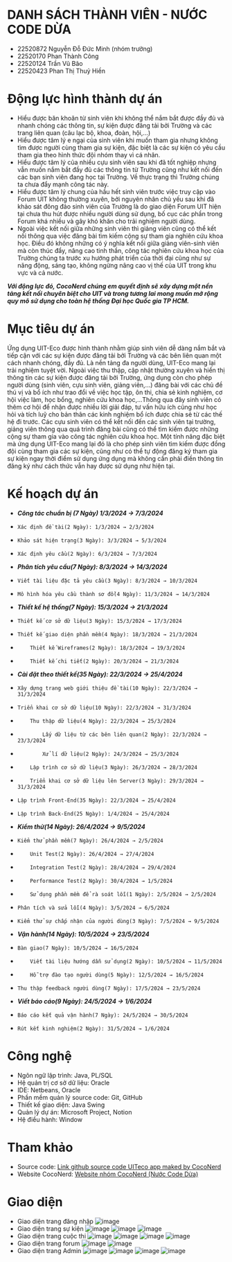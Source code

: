 # DANH SÁCH THÀNH VIÊN - NƯỚC CODE DỪA  
- 22520872  Nguyễn Đỗ Đức Minh (nhóm trưởng)  
- 22520170 	Phan Thành Công  
- 22520124	Trần Vũ Bão  
- 22520423	Phan Thị Thuỷ Hiền
# Động lực hình thành dự án  
- Hiểu được băn khoăn từ sinh viên khi không thể nắm bắt được đầy đủ và nhanh chóng các thông tin, sự kiện được đăng tải bởi Trường và các trang liên quan (câu lạc bộ, khoa, đoàn, hội,...)
- Hiểu được tâm lý e ngại của sinh viên khi muốn tham gia nhưng không tìm được người cùng tham gia sự kiện, đặc biệt là các sự kiện có yêu cầu tham gia theo hình thức đội nhóm thay vì cá nhân.
- Hiểu được tâm lý của nhiều cựu sinh viên sau khi đã tốt nghiệp nhưng vẫn muốn nắm bắt đầy đủ các thông tin từ Trường cũng như kết nối đến các bạn sinh viên đang học tại Trường. Về thực trạng thì Trường chúng ta chưa đẩy mạnh công tác này.
- Hiểu được tâm lý chung của hầu hết sinh viên trước việc truy cập vào Forum UIT không thường xuyên, bởi nguyên nhân chủ yếu sau khi đã khảo sát đông đảo sinh viên của Trường là do giao diện Forum UIT hiện tại chưa thu hút được nhiều người dùng sử dụng, bố cục các phần trong Forum khá nhiều và gây khó khăn cho trải nghiệm người dùng.
- Ngoài việc kết nối giữa những sinh viên thì giảng viên cũng có thể kết nối thông qua việc đăng bài tìm kiếm cộng sự tham gia nghiên cứu khoa học. Điều đó không những có ý nghĩa kết nối giữa giảng viên-sinh viên mà còn thúc đẩy, nâng cao tinh thần, công tác nghiên cứu khoa học của Trường chúng ta trước xu hướng phát triển của thời đại cũng như sự năng động, sáng tạo, không ngừng nâng cao vị thế của UIT trong khu vực và cả nước.
  
***Với động lực đó, CocoNerd chúng em quyết định sẽ xây dựng một nền tảng kết nối chuyên biệt cho UIT và trong tương lai mong muốn mở rộng quy mô sử dụng cho toàn hệ thống Đại học Quốc gia TP HCM.***  
# Mục tiêu dự án  
Ứng dụng UIT-Eco được hình thành nhằm giúp sinh viên dễ dàng nắm bắt và tiếp cận với các sự kiện được đăng tải bởi Trường và các bên liên quan một cách nhanh chóng, đầy đủ. Là nền tảng đa người dùng, UIT-Eco mang lại trải nghiệm tuyệt vời. Ngoài việc thu thập, cập nhật thường xuyên và hiển thị thông tin các sự kiện được đăng tải bởi Trường, ứng dụng còn cho phép người dùng (sinh viên, cựu sinh viên, giảng viên,...) đăng bài với các chủ đề thú vị và bổ ích như trao đổi về việc học tập, ôn thi, chia sẻ kinh nghiệm, cơ hội việc làm, học bổng, nghiên cứu khoa học,...Thông qua đây sinh viên có thêm cơ hội để nhận được nhiều lời giải đáp, tư vấn hữu ích cũng như học hỏi và tích luỹ cho bản thân các kinh nghiệm bổ ích được chia sẻ từ các thế hệ đi trước. Các cựu sinh viên có thể kết nối đến các sinh viên tại trường, giảng viên thông qua quá trình đăng bài cũng có thể tìm kiếm được những cộng sự tham gia vào công tác nghiên cứu khoa học. Một tính năng đặc biệt mà ứng dụng UIT-Eco mang lại đó là cho phép sinh viên tìm kiếm được đồng đội cùng tham gia các sự kiện, cũng như có thể tự động đăng ký tham gia sự kiện ngay thời điểm sử dụng ứng dụng mà không cần phải điền thông tin đăng ký như cách thức vẫn hay được sử dụng như hiện tại.  
# Kế hoạch dự án  
-  ***Công tác chuẩn bị (7 Ngày) 1/3/2024 → 7/3/2024***  
-     Xác định đề tài(2 Ngày): 1/3/2024 → 2/3/2024
-     Khảo sát hiện trạng(3 Ngày): 3/3/2024 → 5/3/2024
-     Xác định yêu cầu(2 Ngày): 6/3/2024 → 7/3/2024
- ***Phân tích yêu cầu(7 Ngày): 8/3/2024 → 14/3/2024***  
-     Viết tài liệu đặc tả yêu cầu(3 Ngày): 8/3/2024 → 10/3/2024  
-     Mô hình hóa yêu cầu thành sơ đồ(4 Ngày): 11/3/2024 → 14/3/2024  
- ***Thiết kế hệ thống(7 Ngày): 15/3/2024 → 21/3/2024***  
-     Thiết kế cơ sở dữ liệu(3 Ngày): 15/3/2024 → 17/3/2024  
-     Thiết kế giao diện phần mềm(4 Ngày): 18/3/2024 → 21/3/2024  
-         Thiết kế Wireframes(2 Ngày): 18/3/2024 → 19/3/2024  
-         Thiết kế chi tiết(2 Ngày): 20/3/2024 → 21/3/2024  
- ***Cài đặt theo thiết kế(35 Ngày): 22/3/2024 → 25/4/2024***  
-     Xây dựng trang web giới thiệu đề tài(10 Ngày): 22/3/2024 → 31/3/2024  
-     Triển khai cơ sở dữ liệu(10 Ngày): 22/3/2024 → 31/3/2024  
-         Thu thập dữ liệu(4 Ngày): 22/3/2024 → 25/3/2024  
-             Lấy dữ liệu từ các bên liên quan(2 Ngày): 22/3/2024 → 23/3/2024  
-             Xử lí dữ liệu(2 Ngày): 24/3/2024 → 25/3/2024  
-         Lập trình cơ sở dữ liệu(3 Ngày): 26/3/2024 → 28/3/2024  
-         Triển khai cơ sở dữ liệu lên Server(3 Ngày): 29/3/2024 → 31/3/2024  
-     Lập trình Front-End(35 Ngày): 22/3/2024 → 25/4/2024  
-     Lập trình Back-End(25 Ngày): 1/4/2024 → 25/4/2024  
- ***Kiểm thử(14 Ngày): 26/4/2024 → 9/5/2024***  
-     Kiểm thử phần mềm(7 Ngày): 26/4/2024 → 2/5/2024  
-         Unit Test(2 Ngày): 26/4/2024 → 27/4/2024  
-         Integration Test(2 Ngày): 28/4/2024 → 29/4/2024  
-         Performance Test(2 Ngày): 30/4/2024 → 1/5/2024  
-         Sử dụng phần mềm để rà soát lỗi(1 Ngày): 2/5/2024 → 2/5/2024  
-     Phân tích và sửa lỗi(4 Ngày): 3/5/2024 → 6/5/2024  
-     Kiểm thử sự chấp nhận của người dùng(3 Ngày): 7/5/2024 → 9/5/2024  
- ***Vận hành(14 Ngày): 10/5/2024 → 23/5/2024***  
-     Bàn giao(7 Ngày): 10/5/2024 → 16/5/2024  
-         Viết tài liệu hướng dẫn sử dụng(2 Ngày): 10/5/2024 → 11/5/2024  
-         Hỗ trợ đào tạo người dùng(5 Ngày): 12/5/2024 → 16/5/2024  
-     Thu thập feedback người dùng(7 Ngày): 17/5/2024 → 23/5/2024  
- ***Viết báo cáo(9 Ngày): 24/5/2024 → 1/6/2024***  
-     Báo cáo kết quả vận hành(7 Ngày): 24/5/2024 → 30/5/2024
-     Rút kết kinh nghiệm(2 Ngày): 31/5/2024 → 1/6/2024
# Công nghệ  
- Ngôn ngữ lập trình: Java, PL/SQL  
- Hệ quản trị cơ sở dữ liệu: Oracle  
- IDE: Netbeans, Oracle  
- Phần mềm quản lý source code: Git, GitHub  
- Thiết kế giao diện: Java Swing  
- Quản lý dự án: Microsoft Project, Notion  
- Hệ điều hành: Window
# Tham khảo  
- Source code: [Link github source code UITeco app maked by CocoNerd](https://github.com/coconerd/uiteco-swing)
- Website CocoNerd: [Website nhóm CocoNerd (Nước Code Dừa)](https://sites.google.com/view/cococode/trang-ch%E1%BB%A7)  
# Giao diện
- Giao diện trang đăng nhập
![image](https://github.com/coconerd/uiteco-swing/assets/118596936/dc3162ae-29f6-48c6-930c-7bcbd6e631de)
- Giao diện trang sự kiện
![image](https://github.com/coconerd/uiteco-swing/assets/118596936/96295c21-e376-49cd-9c14-d5ca9944a4af)
![image](https://github.com/coconerd/uiteco-swing/assets/118596936/31d58c53-b70b-439b-af6c-be45fe18ba2b)
![image](https://github.com/coconerd/uiteco-swing/assets/118596936/24e7aeae-eb44-41cb-8844-8637312094b3)
- Giao diện trang cuộc thi
![image](https://github.com/coconerd/uiteco-swing/assets/118596936/70d57331-18ed-47f8-8bb9-8606f5fc2144)
![image](https://github.com/coconerd/uiteco-swing/assets/118596936/0f176478-19aa-4fd5-855d-be9db8aa1fb5)
![image](https://github.com/coconerd/uiteco-swing/assets/118596936/c2c54b68-95b4-4c5e-a3c9-f940fbd4a8f5)
![image](https://github.com/coconerd/uiteco-swing/assets/118596936/94b62670-8eec-434e-81ec-11e52af421b7)
- Giao diện trang forum
 ![image](https://github.com/coconerd/uiteco-swing/assets/118596936/ab9a0b5b-c0cd-4e06-937e-b5a30818159b)
![image](https://github.com/coconerd/uiteco-swing/assets/118596936/0549dea2-dd5b-45cf-a8c1-69bd56f497e1)
- Giao diện trang Admin
![image](https://github.com/coconerd/uiteco-swing/assets/118596936/a37217c3-b576-4b42-b6f7-398c2e8beec8)
![image](https://github.com/coconerd/uiteco-swing/assets/118596936/e7e2be78-1f87-4ba1-8f75-b61b81743e2d)
![image](https://github.com/coconerd/uiteco-swing/assets/118596936/ce139e00-35c0-43bb-8f4a-ae40e7bf4e0b)
![image](https://github.com/coconerd/uiteco-swing/assets/118596936/a463c732-9737-4019-8698-1d676433b1a3)

